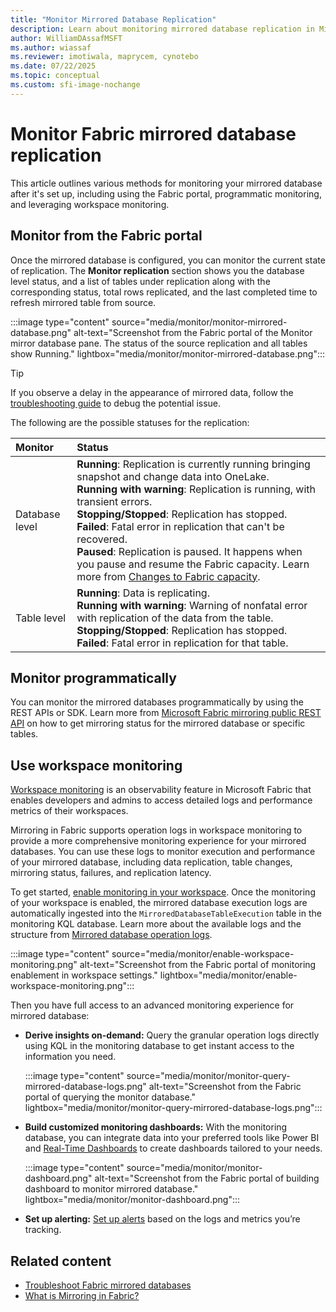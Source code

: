 ```yaml
---
title: "Monitor Mirrored Database Replication"
description: Learn about monitoring mirrored database replication in Microsoft Fabric.
author: WilliamDAssafMSFT
ms.author: wiassaf
ms.reviewer: imotiwala, maprycem, cynotebo
ms.date: 07/22/2025
ms.topic: conceptual
ms.custom: sfi-image-nochange
---
```

# Monitor Fabric mirrored database replication

This article outlines various methods for monitoring your mirrored database after it's set up, including using the Fabric portal, programmatic monitoring, and leveraging workspace monitoring.

## Monitor from the Fabric portal

Once the mirrored database is configured, you can monitor the current state of replication. The **Monitor replication** section shows you the database level status, and a list of tables under replication along with the corresponding status, total rows replicated, and the last completed time to refresh mirrored table from source.

:::image type="content" source="media/monitor/monitor-mirrored-database.png" alt-text="Screenshot from the Fabric portal of the Monitor mirror database pane. The status of the source replication and all tables show Running." lightbox="media/monitor/monitor-mirrored-database.png":::

> [!TIP]
> If you observe a delay in the appearance of mirrored data, follow the [troubleshooting guide](troubleshooting.md#data-doesnt-appear-to-be-replicating) to debug the potential issue.

The following are the possible statuses for the replication:

| **Monitor** | **Status** |
|:--|:--|
| Database level | **Running**: Replication is currently running bringing snapshot and change data into OneLake.<br/>**Running with warning**: Replication is running, with transient errors.<br/>**Stopping/Stopped**: Replication has stopped.<br/>**Failed**: Fatal error in replication that can't be recovered.<br/>**Paused**: Replication is paused. It happens when you pause and resume the Fabric capacity. Learn more from [Changes to Fabric capacity](troubleshooting.md#changes-to-fabric-capacity). |
| Table level | **Running**: Data is replicating.<br/>**Running with warning**: Warning of nonfatal error with replication of the data from the table.<br/>**Stopping/Stopped**: Replication has stopped.<br/>**Failed**: Fatal error in replication for that table. |

## Monitor programmatically

You can monitor the mirrored databases programmatically by using the REST APIs or SDK. Learn more from [Microsoft Fabric mirroring public REST API](../mirroring/mirrored-database-rest-api.md) on how to get mirroring status for the mirrored database or specific tables.

## Use workspace monitoring

[Workspace monitoring](../fundamentals/workspace-monitoring-overview.md) is an observability feature in Microsoft Fabric that enables developers and admins to access detailed logs and performance metrics of their workspaces.

Mirroring in Fabric supports operation logs in workspace monitoring to provide a more comprehensive monitoring experience for your mirrored databases. You can use these logs to monitor execution and performance of your mirrored database, including data replication, table changes, mirroring status, failures, and replication latency.

To get started, [enable monitoring in your workspace](../fundamentals/enable-workspace-monitoring.md). Once the monitoring of your workspace is enabled, the mirrored database execution logs are automatically ingested into the `MirroredDatabaseTableExecution` table in the monitoring KQL database. Learn more about the available logs and the structure from [Mirrored database operation logs](../mirroring/monitor-logs.md).

:::image type="content" source="media/monitor/enable-workspace-monitoring.png" alt-text="Screenshot from the Fabric portal of monitoring enablement in workspace settings." lightbox="media/monitor/enable-workspace-monitoring.png":::

Then you have full access to an advanced monitoring experience for mirrored database:

- **Derive insights on-demand:** Query the granular operation logs directly using KQL in the monitoring database to get instant access to the information you need.

  :::image type="content" source="media/monitor/monitor-query-mirrored-database-logs.png" alt-text="Screenshot from the Fabric portal of querying the monitor database." lightbox="media/monitor/monitor-query-mirrored-database-logs.png":::

- **Build customized monitoring dashboards:** With the monitoring database, you can integrate data into your preferred tools like Power BI and [Real-Time Dashboards](../real-time-intelligence/dashboard-real-time-create.md) to create dashboards tailored to your needs.

  :::image type="content" source="media/monitor/monitor-dashboard.png" alt-text="Screenshot from the Fabric portal of building dashboard to monitor mirrored database." lightbox="media/monitor/monitor-dashboard.png":::

- **Set up alerting:** [Set up alerts](../real-time-intelligence/user-flow-6.md) based on the logs and metrics you’re tracking.

## Related content

- [Troubleshoot Fabric mirrored databases](../mirroring/troubleshooting.md)
- [What is Mirroring in Fabric?](../mirroring/overview.md)

